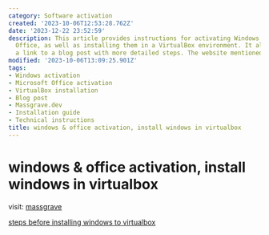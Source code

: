```yaml
---
category: Software activation
created: '2023-10-06T12:53:28.762Z'
date: '2023-12-22 23:52:59'
description: This article provides instructions for activating Windows and Microsoft
  Office, as well as installing them in a VirtualBox environment. It also includes
  a link to a blog post with more detailed steps. The website mentioned is massgrave.dev.
modified: '2023-10-06T13:09:25.901Z'
tags:
- Windows activation
- Microsoft Office activation
- VirtualBox installation
- Blog post
- Massgrave.dev
- Installation guide
- Technical instructions
title: windows & office activation, install windows in virtualbox
---
```


# windows & office activation, install windows in virtualbox

visit: [massgrave](https://massgrave.dev)

[steps before installing windows to virtualbox](https://blog.csdn.net/qq_44323306/article/details/122009436)

